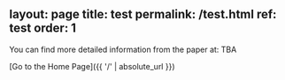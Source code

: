layout: page
title: test
permalink: /test.html
ref: test
order: 1
---

You can find more detailed information from the paper at: TBA


[Go to the Home Page]({{ '/' | absolute_url }})
